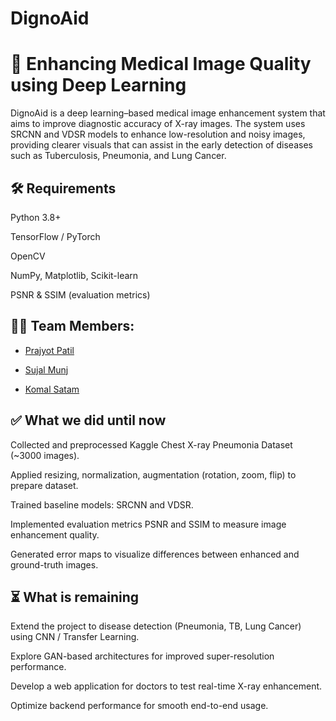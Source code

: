 # DignoAid
# 🩻 Enhancing Medical Image Quality using Deep Learning



DignoAid is a deep learning–based medical image enhancement system that aims to improve diagnostic accuracy of X-ray images. The system uses SRCNN and VDSR models to enhance low-resolution and noisy images, providing clearer visuals that can assist in the early detection of diseases such as Tuberculosis, Pneumonia, and Lung Cancer.





## 🛠️ Requirements

Python 3.8+

TensorFlow / PyTorch

OpenCV

NumPy, Matplotlib, Scikit-learn

PSNR & SSIM (evaluation metrics)



## 👨‍💻 Team Members:

* [Prajyot Patil](https://github.com/Prajyot114)

* [Sujal Munj](https://github.com/SujalMunj)

* [Komal Satam](https://github.com/KomalSatam)


## ✅ What we did until now

Collected and preprocessed Kaggle Chest X-ray Pneumonia Dataset (~3000 images).

Applied resizing, normalization, augmentation (rotation, zoom, flip) to prepare dataset.

Trained baseline models: SRCNN and VDSR.

Implemented evaluation metrics PSNR and SSIM to measure image enhancement quality.

Generated error maps to visualize differences between enhanced and ground-truth images.


## ⏳ What is remaining

Extend the project to disease detection (Pneumonia, TB, Lung Cancer) using CNN / Transfer Learning.

Explore GAN-based architectures for improved super-resolution performance.

Develop a web application for doctors to test real-time X-ray enhancement.

Optimize backend performance for smooth end-to-end usage.


